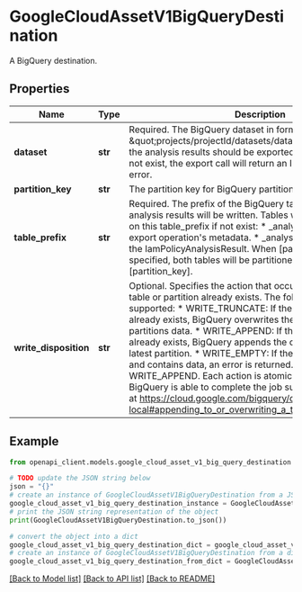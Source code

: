 # GoogleCloudAssetV1BigQueryDestination

A BigQuery destination.

## Properties

Name | Type | Description | Notes
------------ | ------------- | ------------- | -------------
**dataset** | **str** | Required. The BigQuery dataset in format \&quot;projects/projectId/datasets/datasetId\&quot;, to which the analysis results should be exported. If this dataset does not exist, the export call will return an INVALID_ARGUMENT error. | [optional] 
**partition_key** | **str** | The partition key for BigQuery partitioned table. | [optional] 
**table_prefix** | **str** | Required. The prefix of the BigQuery tables to which the analysis results will be written. Tables will be created based on this table_prefix if not exist: * _analysis table will contain export operation&#39;s metadata. * _analysis_result will contain all the IamPolicyAnalysisResult. When [partition_key] is specified, both tables will be partitioned based on the [partition_key]. | [optional] 
**write_disposition** | **str** | Optional. Specifies the action that occurs if the destination table or partition already exists. The following values are supported: * WRITE_TRUNCATE: If the table or partition already exists, BigQuery overwrites the entire table or all the partitions data. * WRITE_APPEND: If the table or partition already exists, BigQuery appends the data to the table or the latest partition. * WRITE_EMPTY: If the table already exists and contains data, an error is returned. The default value is WRITE_APPEND. Each action is atomic and only occurs if BigQuery is able to complete the job successfully. Details are at https://cloud.google.com/bigquery/docs/loading-data-local#appending_to_or_overwriting_a_table_using_a_local_file. | [optional] 

## Example

```python
from openapi_client.models.google_cloud_asset_v1_big_query_destination import GoogleCloudAssetV1BigQueryDestination

# TODO update the JSON string below
json = "{}"
# create an instance of GoogleCloudAssetV1BigQueryDestination from a JSON string
google_cloud_asset_v1_big_query_destination_instance = GoogleCloudAssetV1BigQueryDestination.from_json(json)
# print the JSON string representation of the object
print(GoogleCloudAssetV1BigQueryDestination.to_json())

# convert the object into a dict
google_cloud_asset_v1_big_query_destination_dict = google_cloud_asset_v1_big_query_destination_instance.to_dict()
# create an instance of GoogleCloudAssetV1BigQueryDestination from a dict
google_cloud_asset_v1_big_query_destination_from_dict = GoogleCloudAssetV1BigQueryDestination.from_dict(google_cloud_asset_v1_big_query_destination_dict)
```
[[Back to Model list]](../README.md#documentation-for-models) [[Back to API list]](../README.md#documentation-for-api-endpoints) [[Back to README]](../README.md)


